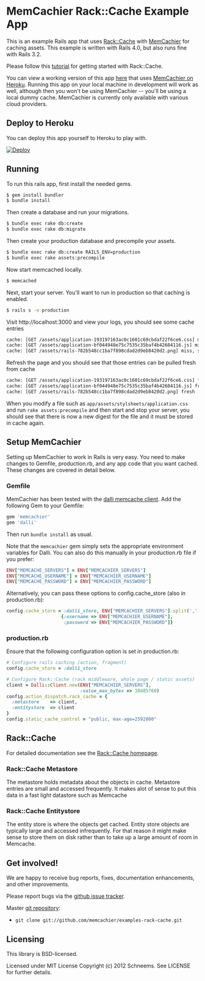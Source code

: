 # MemCachier Rack::Cache Example App

This is an example Rails app that uses
[Rack::Cache](http://rtomayko.github.io/rack-cache/) with
[MemCachier](http://www.memcachier.com) for caching assets. This
example is written with Rails 4.0, but also runs fine with Rails 3.2.

Please follow this
[tutorial](https://devcenter.heroku.com/articles/rack-cache-memcached-rails31)
for getting started with Rack::Cache.

You can view a working version of this app
[here](http://memcachier-examples-rack.herokuapp.com) that uses
[MemCachier on Heroku](https://addons.heroku.com/memcachier). Running
this app on your local machine in development will work as well,
although then you won't be using MemCachier -- you'll be using a local
dummy cache. MemCachier is currently only available with various cloud
providers.

## Deploy to Heroku

You can deploy this app yourself to Heroku to play with.

[![Deploy](https://www.herokucdn.com/deploy/button.png)](https://heroku.com/deploy)

## Running

To run this rails app, first install the needed gems.

```sh
$ gem install bundler
$ bundle install
```

Then create a database and run your migrations.

```sh
$ bundle exec rake db:create
$ bundle exec rake db:migrate
````

Then create your production database and precompile your assets.

```sh
$ bundle exec rake db:create RAILS_ENV=production
$ bundle exec rake assets:precompile
```

Now start memcached locally.

```sh
$ memcached
```

Next, start your server. You'll want to run in production so that
caching is enabled.

```sh
$ rails s -e production
```

Visit http://localhost:3000 and view your logs, you should see some cache entries

```sh
cache: [GET /assets/application-193197163ac0c1601c69cbdaf22f6ce6.css] miss, store
cache: [GET /assets/application-bf044948e75c7535c35baf4b42604116.js] miss, store
cache: [GET /assets/rails-782b548cc1ba7f898cdad2d9eb8420d2.png] miss, store
```

Refresh the page and you should see that those entries can be pulled fresh from cache

```sh
cache: [GET /assets/application-193197163ac0c1601c69cbdaf22f6ce6.css] fresh
cache: [GET /assets/application-bf044948e75c7535c35baf4b42604116.js] fresh
cache: [GET /assets/rails-782b548cc1ba7f898cdad2d9eb8420d2.png] fresh
```

When you modify a file such as `app/assets/stylsheets/application.css` and run
`rake assets:precompile` and then start and stop your server, you should see
that there is now a new digest for the file and it must be stored in cache
again.

## Setup MemCachier

Setting up MemCachier to work in Rails is very easy. You need to make
changes to Gemfile, production.rb, and any app code that you want
cached. These changes are covered in detail below.

### Gemfile

MemCachier has been tested with the [dalli memcache
client](https://github.com/mperham/dalli). Add the following Gem to
your Gemfile:

```ruby
gem 'memcachier'
gem 'dalli'
```

Then run `bundle install` as usual.

Note that the `memcachier` gem simply sets the appropriate environment
variables for Dalli. You can also do this manually in your
production.rb file if you prefer:

```ruby
ENV["MEMCACHE_SERVERS"] = ENV["MEMCACHIER_SERVERS"]
ENV["MEMCACHE_USERNAME"] = ENV["MEMCACHIER_USERNAME"]
ENV["MEMCACHE_PASSWORD"] = ENV["MEMCACHIER_PASSWORD"]
```

Alternatively, you can pass these options to config.cache_store (also
in production.rb):

```ruby
config.cache_store = :dalli_store, ENV["MEMCACHIER_SERVERS"].split(','),
                    {:username => ENV["MEMCACHIER_USERNAME"],
                     :password => ENV["MEMCACHIER_PASSWORD"]}
```

### production.rb

Ensure that the following configuration option is set in production.rb:

```ruby
# Configure rails caching (action, fragment)
config.cache_store = :dalli_store

# Configure Rack::Cache (rack middleware, whole page / static assets)
client = Dalli::Client.new(ENV["MEMCACHIER_SERVERS"],
                           :value_max_bytes => 10485760)
config.action_dispatch.rack_cache = {
  :metastore    => client,
  :entitystore  => client
}
config.static_cache_control = "public, max-age=2592000"
```

## Rack::Cache

For detailed documentation see the [Rack::Cache
homepage](http://rtomayko.github.io/rack-cache/).

### Rack::Cache Metastore

The metastore holds metadata about the objects in cache. Metastore entries are
small and accessed frequently. It makes alot of sense to put this data in a
fast light datastore such as Memcache

### Rack::Cache Entitystore

The entity store is where the objects get cached. Entity store objects are
typically large and accessed infrequently. For that reason it might make sense
to store them on disk rather than to take up a large amount of room in
Memcache.

## Get involved!

We are happy to receive bug reports, fixes, documentation enhancements,
and other improvements.

Please report bugs via the
[github issue tracker](http://github.com/memcachier/examples-rack-cache/issues).

Master [git repository](http://github.com/memcachier/examples-rack-cache):

* `git clone git://github.com/memcachier/examples-rack-cache.git`

## Licensing

This library is BSD-licensed.

Licensed under MIT License Copyright (c) 2012 Schneems. See LICENSE for
further details.

